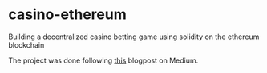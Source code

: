 # casino-ethereum
Building a decentralized casino betting game using solidity on the ethereum blockchain 

The project was done following [this](https://medium.com/@merunasgrincalaitis/the-ultimate-end-to-end-tutorial-to-create-and-deploy-a-fully-descentralized-dapp-in-ethereum-18f0cf6d7e0e) blogpost on Medium.
